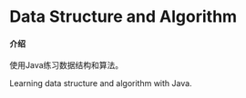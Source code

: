 
# Data Structure and Algorithm

#### 介绍
使用Java练习数据结构和算法。

Learning data structure  and algorithm with Java.

